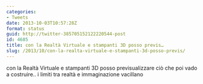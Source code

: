 ```yaml
---
categories:
- Tweets
date: 2013-10-03T10:57:28Z
format: status
guid: http://twitter-385705152122220544-post
id: 4685
title: con la Realtà Virtuale e stampanti 3D posso previs…
slug: /2013/10/con-la-realta-virtuale-e-stampanti-3d-posso-previs/
---
```


con la Realtà Virtuale e stampanti 3D posso previsualizzare ciò che poi vado a costruire.. i limiti tra realtà e immaginazione vacillano